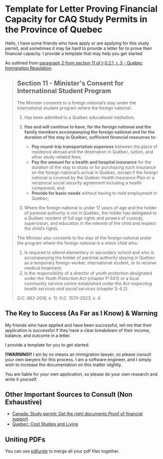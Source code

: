 # Template for Letter Proving Financial Capacity for CAQ Study Permits in the Province of Quebec

Hello, 
I have some friends who have apply or are applying for this study permit, and sometimes it may be hard to provide a letter for to prove their financial capacity. 
I provide a template that may help you get started

As outlined from [paragraph 2 from section 11 of I-0.2.1, r. 3 - Québec Immigration Regulation](https://www.legisquebec.gouv.qc.ca/en/version/cr/I-0.2.1%2C%20r.%203?code=se%3A11&history=20241030&utm_source=chatgpt.com).
> ## Section 11 - Minister's Consent for International Student Program  
>  
> The Minister consents to a foreign national’s stay under the international student program where the foreign national:  
>  
> 1. Has been admitted to a Québec educational institution;  
>  
> 2. **Has and will continue to have, for the foreign national and the family members accompanying the foreign national and for the duration of the stay in Québec, sufficient financial resources to:**  
>    - **Pay round-trip transportation expenses** between the place of residence abroad and the destination in Québec, tuition, and other study-related fees;  
>    - **Pay the amount for a health and hospital insurance** for the duration of the stay to study or for purchasing such insurance on the foreign national’s arrival in Québec, except if the foreign national is covered by the Québec Health Insurance Plan or a reciprocal social security agreement including a health component; and  
>    - **Provide for basic needs** without having to hold employment in Québec;  
>  
> 3. Where the foreign national is under 17 years of age and the holder of parental authority is not in Québec, the holder has delegated to a Québec resident of full age rights and powers of custody, supervision, and education in the interest of the child and respect the child’s rights.  
>  
> The Minister also consents to the stay of the foreign national under the program where the foreign national is a minor child who:  
>  
> 1. Is required to attend elementary or secondary school and who is accompanying the holder of parental authority staying in Québec as a temporary foreign worker, international student, or to receive medical treatment;  
> 2. Is the responsibility of a director of youth protection designated under the *Youth Protection Act* (chapter P-34.1) or a local community service centre established under the *Act respecting health services and social services* (chapter S-4.2).  
>  
> *O.C. 963-2018, s. 11; O.C. 1570-2023, s. 4.*

## The Key to Success (As Far as I Know) & Warning
My friends who have applied and have been successful, tell me that their application is successful if they have a clear breakdown of their income, balance, and outcome in a letter. 

I provide a template for you to get started. 

**!!WARNING!!**
I am by no means an immigration lawyer, so please consult your own lawyers for this process.
I am a software engineer, and I simply wish to increase the documentation on this matter slightly. 

You are liable for your own application, so please do your own research and write it yourself. 

## Other Important Sources to Consult (Non Exhaustive)
 * [Canada: Study permit: Get the right documents Proof of financial support](https://www.canada.ca/en/immigration-refugees-citizenship/services/study-canada/study-permit/get-documents/financial-support.html?utm_source=chatgpt.com)
 * [Quebec: Cost Studies and Living](https://www.quebec.ca/en/education/study-quebec/required-conditions/costs-studies)

## Uniting PDFs
You can use [pdfunite](https://www.cyberciti.biz/faq/pdfunite-merge-several-all-pdf-files-into-one-pdf-file-on-linux/) to merge all your pdf files together. 